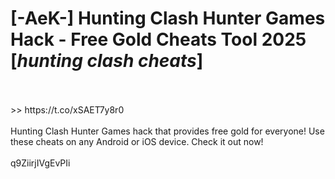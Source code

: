 # [-AeK-] Hunting Clash Hunter Games Hack - Free Gold Cheats Tool 2025 [*hunting clash cheats*]
<br>
<br> >> https://t.co/xSAET7y8r0

<br>
<br>Hunting Clash Hunter Games hack that provides free gold for everyone! Use these cheats on any Android or iOS device. Check it out now!
<br>
<br>q9ZiirjIVgEvPIi

